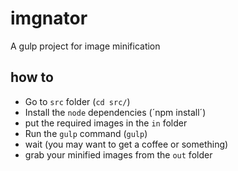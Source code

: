 # imgnator
A gulp project for image minification

## how to
* Go to `src` folder (`cd src/`)
* Install the `node` dependencies (´npm install´)
* put the required images in the `in` folder
* Run the `gulp` command (`gulp`)
* wait (you may want to get a coffee or something)
* grab your minified images from the `out` folder